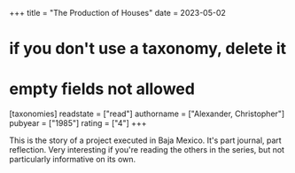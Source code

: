 +++
title = "The Production of Houses"
date = 2023-05-02
# if you don't use a taxonomy, delete it
# empty fields not allowed
[taxonomies]
  readstate = ["read"]
  authorname = ["Alexander, Christopher"]
  pubyear = ["1985"]
  rating = ["4"]
+++

This is the story of a project executed in Baja Mexico. It's part journal, part reflection. Very interesting if you're reading the others in the series, but not particularly informative on its own.